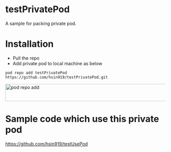# testPrivatePod

A sample for packing private pod.

# Installation
* Pull the repo
* Add private pod to local machine as below

````
pod repo add testPrivatePod https://github.com/hsin919/testPrivatePod.git
````

<a href="https://www.flickr.com/photos/hsin919/16314297749" title="pod repo add by hsin chang, on Flickr"><img src="https://farm8.staticflickr.com/7450/16314297749_3fc71a5e1d_z.jpg" width="640" height="54" alt="pod repo add"></a>

# Sample code which use this private pod
https://github.com/hsin919/testUsePod
